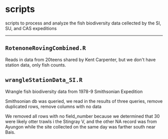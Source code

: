 # scripts

scripts to process and analyze the fish biodiversity data cellected by the SI, SU, and CAS expeditions

---

## `RotenoneRovingCombined.R`

Reads in data from 20teens shared by Kent Carpenter, but we don't have station data, only fish counts.

## `wrangleStationData_SI.R`

Wrangle fish biodiversity data from 1978-9 Smithsonian Expedition

Smithsonian db was queried, we read in the results of three queries, remove duplicated rows, remove columns with no data

We removed all rows with no field_number because we determined that 30 were likely otter trawls i the Stingray V, and the other NA record was from Ayungon while the site collected on the same day was farther south near Bais.